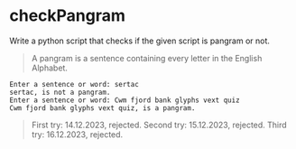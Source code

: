 # checkPangram

Write a python script that checks if the given script is pangram or not.

> A pangram is a sentence containing every letter in the English Alphabet.

    Enter a sentence or word: sertac
    sertac, is not a pangram.
    Enter a sentence or word: Cwm fjord bank glyphs vext quiz
    Cwm fjord bank glyphs vext quiz, is a pangram.


 > First try: 14.12.2023, rejected.
 > Second try: 15.12.2023, rejected.
 > Third try: 16.12.2023, rejected.
